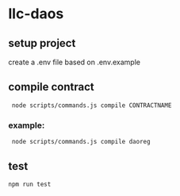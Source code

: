 # llc-daos

## setup project 

create a .env file based on .env.example


## compile contract

` node scripts/commands.js compile CONTRACTNAME`

### example:

` node scripts/commands.js compile daoreg`

## test

`npm run test`